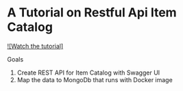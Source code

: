 # A Tutorial on Restful Api Item Catalog

[![Watch the tutorial]](https://www.youtube.com/watch?v=ZXdFisA_hOY&t=3160s)

Goals
1. Create REST API for Item Catalog with Swagger UI
2. Map the data to MongoDb that runs with Docker image
